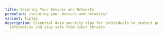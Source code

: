 ```yaml
---
title: Securing Your Devices and Networks
permalink: /securing-your-devices-and-networks/
variant: tiptap
description: Essential data security tips for individuals to protect personal
  information and stay safe from cyber threats
---
```

<p></p>